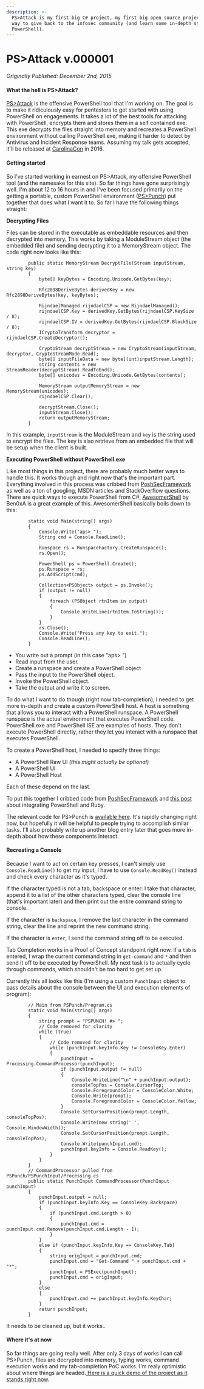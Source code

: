 ```yaml
---
description: >-
  PS>Attack is my first big C# project, my first big open source project and a
  way to give back to the infosec community (and learn some in-depth stuff about
  PowerShell).
---
```


# PS&gt;Attack v.000001

_Originally Published: December 2nd, 2015_

#### What the hell is PS&gt;Attack? <a id="what-the-hell-is-ps-attack-"></a>

[PS&gt;Attack](https://www.github.com/jaredhaight/PSAttack/) is the offensive PowerShell tool that I'm working on. The goal is to make it ridiculously easy for pentesters to get started with using PowerShell on engagements. It takes a lot of the best tools for attacking with PowerShell, encrypts them and stores them in a self contained exe. This exe decrypts the files straight into memory and recreates a PowerShell environment without calling PowerShell.exe, making it harder to detect by Antivirus and Incident Response teams. Assuming my talk gets accepted, it'll be released at [CarolinaCon](http://carolinacon.org) in 2016.

#### Getting started <a id="getting-started"></a>

So I've started working in earnest on PS&gt;Attack, my offensive PowerShell tool \(and the namesake for this site\). So far things have gone surprisingly well. I'm about 12 to 16 hours in and I've been focused primarily on the getting a portable, custom PowerShell environment \([PS&gt;Punch](https://github.com/jaredhaight/PSPunch/)\) put together that does what I want it to. So far I have the following things straight:

**Decrypting Files**

Files can be stored in the executable as embeddable resources and then decrypted into memory. This works by taking a ModuleStream object \(the embedded file\) and sending decrypting it to a MemoryStream object. The code right now looks like this:

```text
        public static MemoryStream DecryptFile(Stream inputStream, string key)
        {
            byte[] keyBytes = Encoding.Unicode.GetBytes(key);

            Rfc2898DeriveBytes derivedKey = new Rfc2898DeriveBytes(key, keyBytes);

            RijndaelManaged rijndaelCSP = new RijndaelManaged();
            rijndaelCSP.Key = derivedKey.GetBytes(rijndaelCSP.KeySize / 8);
            rijndaelCSP.IV = derivedKey.GetBytes(rijndaelCSP.BlockSize / 8);
            ICryptoTransform decryptor = rijndaelCSP.CreateDecryptor();

            CryptoStream decryptStream = new CryptoStream(inputStream, decryptor, CryptoStreamMode.Read);
            byte[] inputFileData = new byte[(int)inputStream.Length];
            string contents = new StreamReader(decryptStream).ReadToEnd();
            byte[] unicodes = Encoding.Unicode.GetBytes(contents);

            MemoryStream outputMemoryStream = new MemoryStream(unicodes);
            rijndaelCSP.Clear();

            decryptStream.Close();
            inputStream.Close();
            return outputMemoryStream;
        }
```

In this example, `inputStream` is the ModuleStream and `key` is the string used to encrypt the files. The key is also retrieve from an embedded file that will be setup when the client is built.

**Executing PowerShell without PowerShell.exe**

Like most things in this project, there are probably much better ways to handle this. It works though and right now that's the important part. Everything involved in this process was cribbed from [PoshSecFramework](https://github.com/PoshSec/PoshSecFramework) as well as a ton of googling, MSDN articles and StackOverflow questions. There are quick ways to execute PowerShell from C\#, [AwesomerShell](https://github.com/Ben0xA/AwesomerShell) by Ben0xA is a great example of this. AwesomerShell basically boils down to this:

```text
        static void Main(string[] args)
        {
            Console.Write("aps> ");
            String cmd = Console.ReadLine();

            Runspace rs = RunspaceFactory.CreateRunspace();
            rs.Open();

            PowerShell ps = PowerShell.Create();
            ps.Runspace = rs;
            ps.AddScript(cmd);

            Collection<PSObject> output = ps.Invoke();
            if (output != null)
            {
                foreach (PSObject rtnItem in output)
                {
                    Console.WriteLine(rtnItem.ToString());
                }
            }
            rs.Close();
            Console.Write("Press any key to exit.");
            Console.ReadLine();
        }
```

* You write out a prompt \(in this case "aps&gt; "\)
* Read input from the user.
* Create a runspace and create a PowerShell object
* Pass the input to the PowerShell object.
* Invoke the PowerShell object.
* Take the output and write it to screen.

To do what I want to do though \(right now tab-completion\), I needed to get more in-depth and create a custom PowerShell host. A host is something that allows you to interact with a PowerShell runspace. A PowerShell runspace is the actual environment that executes PowerShell code. PowerShell.exe and PowerShell ISE are examples of hosts. They don't execute PowerShell directly, rather they let you interact with a runspace that executes PowerShell.

To create a PowerShell host, I needed to specify three things:

* A PowerShell Raw UI _\(this might actually be optional\)_
* A PowerShell UI
* A PowerShell Host

Each of these depend on the last.

To put this together I cribbed code from [PoshSecFramework](https://github.com/PoshSec/PoshSecFramework) and [this post](http://community.bartdesmet.net/blogs/bart/archive/2008/07/06/windows-PowerShell-through-ironruby-writing-a-custom-pshost.aspx) about integrating PowerShell and Ruby.

The relevant code for PS&gt;Punch is [available here](https://github.com/jaredhaight/PSPunch/tree/master/PSPunch/PSPunchShell). It's rapidly changing right now, but hopefully it will be helpful to people trying to accomplish similar tasks. I'll also probably write up another blog entry later that goes more in-depth about how these components interact.

#### Recreating a Console <a id="recreating-a-console"></a>

Because I want to act on certain key presses, I can't simply use `Console.ReadLine()` to get my input, I have to use `Console.ReadKey()` instead and check every character as it's typed.

If the character typed is not a tab, backspace or enter: I take that character, append it to a list of the other characters typed, clear the console line \(that's important later\) and then print out the entire command string to console.

If the character is `backspace`, I remove the last character in the command string, clear the line and reprint the new command string.

If the character is `enter`, I send the command string off to be executed.

Tab Completion works in a Proof of Concept standpoint right now. If a `tab` is entered, I wrap the current command string in `get-command` and `*` and then send it off to be executed by PowerShell. My next task is to actually cycle through commands, which shouldn't be too hard to get set up.

Currently this all looks like this \(I'm using a custom `PunchInput` object to pass details about the console between the UI and execution elements of program\):

```text
        // Main from PSPunch/Program.cs
        static void Main(string[] args)
        {
            string prompt = "PSPUNCH! #> ";
            // Code removed for clarity
            while (true)
            {
                // Code removed for clarity
                while (punchInput.keyInfo.Key != ConsoleKey.Enter)
                {
                    punchInput = Processing.CommandProcessor(punchInput);
                    if (punchInput.output != null)
                    {
                        Console.WriteLine("\n" + punchInput.output);
                        consoleTopPos = Console.CursorTop;
                        Console.ForegroundColor = ConsoleColor.White;
                        Console.Write(prompt);
                        Console.ForegroundColor = ConsoleColor.Yellow;
                    }
                    Console.SetCursorPosition(prompt.Length, consoleTopPos);
                    Console.Write(new string(' ', Console.WindowWidth));
                    Console.SetCursorPosition(prompt.Length, consoleTopPos);
                    Console.Write(punchInput.cmd);
                    punchInput.keyInfo = Console.ReadKey();
                }
            }
        }
        // CommandProcessor pulled from PSPunch/PSPunchInput/Processing.cs
        public static PunchInput CommandProcessor(PunchInput punchInput)
        {
            punchInput.output = null;
            if (punchInput.keyInfo.Key == ConsoleKey.Backspace)
            {
                if (punchInput.cmd.Length > 0)
                {
                    punchInput.cmd = punchInput.cmd.Remove(punchInput.cmd.Length - 1);
                }
            }
            else if (punchInput.keyInfo.Key == ConsoleKey.Tab)
            {
                string origInput = punchInput.cmd;
                punchInput.cmd = "Get-Command " + punchInput.cmd + "*";
                punchInput = PSExec(punchInput);
                punchInput.cmd = origInput;
            }
            else
            {
                punchInput.cmd += punchInput.keyInfo.KeyChar;
            }
            return punchInput;
        }
```

It needs to be cleaned up, but it works..

#### Where it's at now <a id="where-it-s-at-now"></a>

So far things are going really well. After only 3 days of works I can call PS&gt;Punch, files are decrypted into memory, typing works, command execution works and my tab-completion PoC works. I'm realy optimistic about where things are headed.[ Here is a quick demo of the project as it stands right now](https://www.youtube.com/watch?v=S5kD5dSyVwc).

